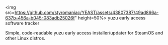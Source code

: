 <img src=https://github.com/styromaniac/YEAST/assets/43807387/49ad866a-637b-456a-b045-083adb25026f" height=50%>
yuzu early access software tracker

Simple, code-readable yuzu early access installer/updater for SteamOS and other Linux distros.
